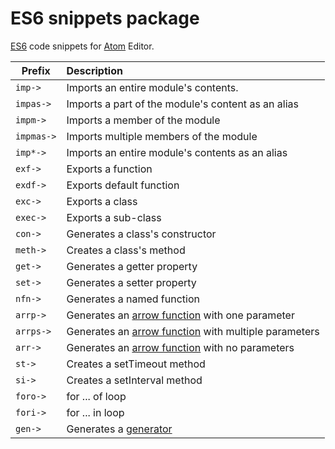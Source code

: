 # ES6 snippets package

[ES6](https://developer.mozilla.org/en-US/docs/Web/JavaScript/New_in_JavaScript/ECMAScript_6_support_in_Mozilla) code snippets for [Atom](https://atom.io/) Editor.

Prefix | Description
---- |:--------
`imp->` | Imports an entire module's contents.
`impas->` | Imports a part of the module's content as an alias
`impm->` | Imports a member of the module
`impmas->` | Imports multiple members of the module
`imp*->` | Imports an entire module's contents as an alias
`exf->` | Exports a function
`exdf->` | Exports default function
`exc->` | Exports a class
`exec->` | Exports a sub-class
`con->` | Generates a class's constructor
`meth->` | Creates a class's method
`get->` | Generates a getter property
`set->` | Generates a setter property
`nfn->` | Generates a named function
`arrp->` | Generates an [arrow function](https://developer.mozilla.org/en-US/docs/Web/JavaScript/Reference/Functions/Arrow_functions) with one parameter
`arrps->` | Generates an [arrow function](https://developer.mozilla.org/en-US/docs/Web/JavaScript/Reference/Functions/Arrow_functions) with multiple parameters
`arr->` | Generates an [arrow function](https://developer.mozilla.org/en-US/docs/Web/JavaScript/Reference/Functions/Arrow_functions) with no parameters
`st->` | Creates a setTimeout method
`si->` | Creates a setInterval method
`foro->` | for ... of loop
`fori->` | for ... in loop
`gen->` | Generates a [generator](https://developer.mozilla.org/fr/docs/Web/JavaScript/Reference/Instructions/function*)
